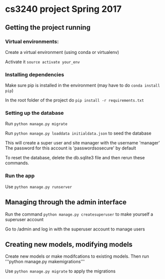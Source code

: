 # cs3240 project Spring 2017

## Getting the project running

### Virtual environments:

Create a virtual environment (using conda or virtualenv)

Activate it ```source activate your_env```

### Installing dependencies

Make sure pip is installed in the environment (may have to do ```conda install pip```)

In the root folder of the project do ```pip install -r requirements.txt```

### Setting up the database

Run ```python manage.py migrate```

Run ```python manage.py loaddata initialdata.json``` to seed the database

This will create a super user and site manager with the username 'manager'
The password for this account is 'passwordsosecure' by default

To reset the database, delete the db.sqlite3 file and then rerun these commands.

### Run the app

Use ```python manage.py runserver```

## Managing through the admin interface

Run the command ```python manage.py createsuperuser``` to make yourself a superuser account

Go to /admin and log in with the superuser account to manage users

## Creating new models, modifying models

Create new models or make modifcations to existing models. Then run '''python manage.py makemigrations'''

Use ```python manage.py migrate``` to apply the migrations









